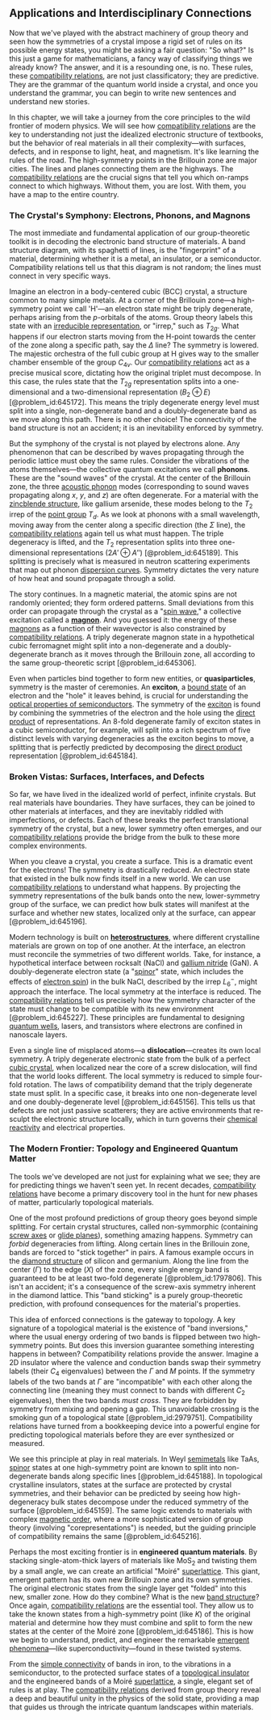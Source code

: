 ## Applications and Interdisciplinary Connections

Now that we've played with the abstract machinery of group theory and seen how the symmetries of a crystal impose a rigid set of rules on its possible energy states, you might be asking a fair question: "So what?" Is this just a game for mathematicians, a fancy way of classifying things we already know? The answer, and it is a resounding one, is no. These rules, these [compatibility relations](@article_id:184083), are not just classificatory; they are predictive. They are the grammar of the quantum world inside a crystal, and once you understand the grammar, you can begin to write new sentences and understand new stories.

In this chapter, we will take a journey from the core principles to the wild frontier of modern physics. We will see how [compatibility relations](@article_id:184083) are the key to understanding not just the idealized electronic structure of textbooks, but the behavior of real materials in all their complexity—with surfaces, defects, and in response to light, heat, and magnetism. It's like learning the rules of the road. The high-symmetry points in the Brillouin zone are major cities. The lines and planes connecting them are the highways. The [compatibility relations](@article_id:184083) are the crucial signs that tell you which on-ramps connect to which highways. Without them, you are lost. With them, you have a map to the entire country.

### The Crystal's Symphony: Electrons, Phonons, and Magnons

The most immediate and fundamental application of our group-theoretic toolkit is in decoding the electronic band structure of materials. A band structure diagram, with its spaghetti of lines, is the "fingerprint" of a material, determining whether it is a metal, an insulator, or a semiconductor. Compatibility relations tell us that this diagram is not random; the lines must connect in very specific ways.

Imagine an electron in a body-centered cubic (BCC) crystal, a structure common to many simple metals. At a corner of the Brillouin zone—a high-symmetry point we call 'H'—an electron state might be triply degenerate, perhaps arising from the $p$-orbitals of the atoms. Group theory labels this state with an [irreducible representation](@article_id:142239), or "irrep," such as $T_{2g}$. What happens if our electron starts moving from the H-point towards the center of the zone along a specific path, say the $\Delta$ line? The symmetry is lowered. The majestic orchestra of the full cubic group at H gives way to the smaller chamber ensemble of the group $C_{4v}$. Our [compatibility relations](@article_id:184083) act as a precise musical score, dictating how the original triplet must decompose. In this case, the rules state that the $T_{2g}$ representation splits into a one-dimensional and a two-dimensional representation ($B_2 \oplus E$) [@problem_id:645172]. This means the triply degenerate energy level must split into a single, non-degenerate band and a doubly-degenerate band as we move along this path. There is no other choice! The connectivity of the band structure is not an accident; it is an inevitability enforced by symmetry.

But the symphony of the crystal is not played by electrons alone. Any phenomenon that can be described by waves propagating through the periodic lattice must obey the same rules. Consider the vibrations of the atoms themselves—the collective quantum excitations we call **phonons**. These are the "sound waves" of the crystal. At the center of the Brillouin zone, the three [acoustic phonon](@article_id:141366) modes (corresponding to sound waves propagating along $x$, $y$, and $z$) are often degenerate. For a material with the [zincblende structure](@article_id:160678), like gallium arsenide, these modes belong to the $T_2$ irrep of the [point group](@article_id:144508) $T_d$. As we look at phonons with a small wavelength, moving away from the center along a specific direction (the $\Sigma$ line), the [compatibility relations](@article_id:184083) again tell us what must happen. The triple degeneracy is lifted, and the $T_2$ representation splits into three one-dimensional representations ($2A' \oplus A''$) [@problem_id:645189]. This splitting is precisely what is measured in neutron scattering experiments that map out phonon [dispersion curves](@article_id:197104). Symmetry dictates the very nature of how heat and sound propagate through a solid.

The story continues. In a magnetic material, the atomic spins are not randomly oriented; they form ordered patterns. Small deviations from this order can propagate through the crystal as a "[spin wave](@article_id:275734)," a collective excitation called a **[magnon](@article_id:143777)**. And you guessed it: the energy of these [magnons](@article_id:139315) as a function of their wavevector is also constrained by [compatibility relations](@article_id:184083). A triply degenerate magnon state in a hypothetical cubic ferromagnet might split into a non-degenerate and a doubly-degenerate branch as it moves through the Brillouin zone, all according to the same group-theoretic script [@problem_id:645306].

Even when particles bind together to form new entities, or **quasiparticles**, symmetry is the master of ceremonies. An **exciton**, a [bound state](@article_id:136378) of an electron and the "hole" it leaves behind, is crucial for understanding the [optical properties of semiconductors](@article_id:144058). The symmetry of the [exciton](@article_id:145127) is found by combining the symmetries of the electron and the hole using the [direct product](@article_id:142552) of representations. An 8-fold degenerate family of exciton states in a cubic semiconductor, for example, will split into a rich spectrum of five distinct levels with varying degeneracies as the exciton begins to move, a splitting that is perfectly predicted by decomposing the [direct product](@article_id:142552) representation [@problem_id:645184].

### Broken Vistas: Surfaces, Interfaces, and Defects

So far, we have lived in the idealized world of perfect, infinite crystals. But real materials have boundaries. They have surfaces, they can be joined to other materials at interfaces, and they are inevitably riddled with imperfections, or defects. Each of these breaks the perfect translational symmetry of the crystal, but a new, lower symmetry often emerges, and our [compatibility relations](@article_id:184083) provide the bridge from the bulk to these more complex environments.

When you cleave a crystal, you create a surface. This is a dramatic event for the electrons! The symmetry is drastically reduced. An electron state that existed in the bulk now finds itself in a new world. We can use [compatibility relations](@article_id:184083) to understand what happens. By projecting the symmetry representations of the bulk bands onto the new, lower-symmetry group of the surface, we can predict how bulk states will manifest at the surface and whether new states, localized only at the surface, can appear [@problem_id:645196].

Modern technology is built on **[heterostructures](@article_id:135957)**, where different crystalline materials are grown on top of one another. At the interface, an electron must reconcile the symmetries of two different worlds. Take, for instance, a hypothetical interface between rocksalt (NaCl) and [gallium nitride](@article_id:148489) (GaN). A doubly-degenerate electron state (a "[spinor](@article_id:153967)" state, which includes the effects of [electron spin](@article_id:136522)) in the bulk NaCl, described by the irrep $L_6^-$, might approach the interface. The local symmetry at the interface is reduced. The [compatibility relations](@article_id:184083) tell us precisely how the symmetry character of the state must change to be compatible with its new environment [@problem_id:645227]. These principles are fundamental to designing [quantum wells](@article_id:143622), lasers, and transistors where electrons are confined in nanoscale layers.

Even a single line of misplaced atoms—a **dislocation**—creates its own local symmetry. A triply degenerate electronic state from the bulk of a perfect [cubic crystal](@article_id:192388), when localized near the core of a screw dislocation, will find that the world looks different. The local symmetry is reduced to simple four-fold rotation. The laws of compatibility demand that the triply degenerate state must split. In a specific case, it breaks into one non-degenerate level and one doubly-degenerate level [@problem_id:645156]. This tells us that defects are not just passive scatterers; they are active environments that re-sculpt the electronic structure locally, which in turn governs their [chemical reactivity](@article_id:141223) and electrical properties.

### The Modern Frontier: Topology and Engineered Quantum Matter

The tools we've developed are not just for explaining what we see; they are for predicting things we haven't seen yet. In recent decades, [compatibility relations](@article_id:184083) have become a primary discovery tool in the hunt for new phases of matter, particularly topological materials.

One of the most profound predictions of group theory goes beyond simple splitting. For certain crystal structures, called non-symmorphic (containing [screw axes](@article_id:201463) or [glide planes](@article_id:182497)), something amazing happens. Symmetry can *forbid* degeneracies from lifting. Along certain lines in the Brillouin zone, bands are forced to "stick together" in pairs. A famous example occurs in the [diamond structure](@article_id:198548) of silicon and germanium. Along the line from the center ($\Gamma$) to the edge ($X$) of the zone, every single energy band is guaranteed to be at least two-fold degenerate [@problem_id:1797806]. This isn't an accident; it's a consequence of the screw-axis symmetry inherent in the diamond lattice. This "band sticking" is a purely group-theoretic prediction, with profound consequences for the material's properties.

This idea of enforced connections is the gateway to topology. A key signature of a topological material is the existence of "band inversions," where the usual energy ordering of two bands is flipped between two high-symmetry points. But does this inversion guarantee something interesting happens in between? Compatibility relations provide the answer. Imagine a 2D insulator where the valence and conduction bands swap their symmetry labels (their $C_4$ eigenvalues) between the $\Gamma$ and $M$ points. If the symmetry labels of the two bands at $\Gamma$ are "incompatible" with each other along the connecting line (meaning they must connect to bands with different $C_2$ eigenvalues), then the two bands *must cross*. They are forbidden by symmetry from mixing and opening a gap. This unavoidable crossing is the smoking gun of a topological state [@problem_id:2979751]. Compatibility relations have turned from a bookkeeping device into a powerful engine for predicting topological materials before they are ever synthesized or measured.

We see this principle at play in real materials. In Weyl [semimetals](@article_id:151783) like TaAs, [spinor](@article_id:153967) states at one high-symmetry point are known to split into non-degenerate bands along specific lines [@problem_id:645188]. In topological crystalline insulators, states at the surface are protected by crystal symmetries, and their behavior can be predicted by seeing how high-degeneracy bulk states decompose under the reduced symmetry of the surface [@problem_id:645159]. The same logic extends to materials with complex [magnetic order](@article_id:161351), where a more sophisticated version of group theory (involving "corepresentations") is needed, but the guiding principle of compatibility remains the same [@problem_id:645216].

Perhaps the most exciting frontier is in **engineered quantum materials**. By stacking single-atom-thick layers of materials like MoS$_2$ and twisting them by a small angle, we can create an artificial "Moiré" [superlattice](@article_id:154020). This giant, emergent pattern has its own new Brillouin zone and its own symmetries. The original electronic states from the single layer get "folded" into this new, smaller zone. How do they combine? What is the new [band structure](@article_id:138885)? Once again, [compatibility relations](@article_id:184083) are the essential tool. They allow us to take the known states from a high-symmetry point (like $K$) of the original material and determine how they must combine and split to form the new states at the center of the Moiré zone [@problem_id:645186]. This is how we begin to understand, predict, and engineer the remarkable [emergent phenomena](@article_id:144644)—like superconductivity—found in these twisted systems.

From the [simple connectivity](@article_id:188609) of bands in iron, to the vibrations in a semiconductor, to the protected surface states of a [topological insulator](@article_id:136609) and the engineered bands of a Moiré [superlattice](@article_id:154020), a single, elegant set of rules is at play. The [compatibility relations](@article_id:184083) derived from group theory reveal a deep and beautiful unity in the physics of the solid state, providing a map that guides us through the intricate quantum landscapes within materials.